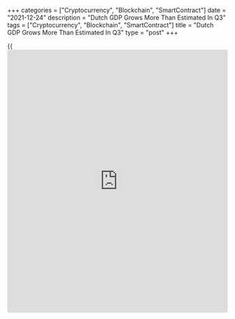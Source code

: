 +++
categories = ["Cryptocurrency", "Blockchain", "SmartContract"]
date = "2021-12-24"
description = "Dutch GDP Grows More Than Estimated In Q3"
tags = ["Cryptocurrency", "Blockchain", "SmartContract"]
title = "Dutch GDP Grows More Than Estimated In Q3"
type = "post"
+++

{{<iframe id="large-banner" src="https://www.bounty.group/#slide=23.0" width="100%" height="600" scrolling="no" style="border: 0px solid rgb(216, 221, 230); border-radius: 3px;">}}

The Dutch [economy][1] grew more than initially estimated in the third
quarter driven by higher household spending, revised data from the
statistical office CBS showed on Friday.

Gross domestic product grew 2.1 percent sequentially, instead of 1.9
percent estimated on November 16. However, this was slower than the 3.8
percent growth seen in the second quarter.

On a yearly basis, GDP advanced 5.2 percent versus the previous estimate
of 5 percent and the 10.4 percent expansion logged in the second
quarter.

On the expenditure-side, household spending and government consumption
growth rates were revised up. Meanwhile, investment and trade balance
declined from the previous quarter.

According to the second estimate, employment increased by 158,000 from
the preceding quarter.

For comments and feedback [contact](https://www.playgroundfx.com/contact/): editorial@rtt[news](https://www.letsplayfx.com/blog/forex-news-website/).com

[Economic News][1]

 **What parts of the world are seeing the best (and worst) economic
performances lately? Click[here][2] to check out our [Econ Scorecard][2]
and find out! See up-to-the-moment [ranking](https://www.playgroundfx.com/blog/crypto-exchange-ranking/)s for the best and worst
performers in [GDP][3], [unemployment rate][4], [inflation][5] and much
more.**

   1. www.rtt[news](https://www.letsplayfx.com/blog/forex-news-website/).com/Content/EconomicNews.aspx
   2. www.rtt[news](https://www.letsplayfx.com/blog/forex-news-website/).com/economic-scorecard/world-rank/PPI/highest-performance.aspx
   3. www.rtt[news](https://www.letsplayfx.com/blog/forex-news-website/).com/economic-scorecard/world-rank/GDP/highest-performance.aspx
   4. www.rtt[news](https://www.letsplayfx.com/blog/forex-news-website/).com/economic-scorecard/world-rank/unemployment-rate/lowest-performance.aspx
   5. www.rtt[news](https://www.letsplayfx.com/blog/forex-news-website/).com/economic-scorecard/world-rank/CPI/highest-performance.aspx